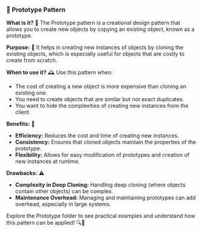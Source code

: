 ### 🧬 Prototype Pattern

**What is it?** 🎨
The Prototype pattern is a creational design pattern that allows you to create new objects by copying an existing object, known as a prototype.

**Purpose:** 🎯
It helps in creating new instances of objects by cloning the existing objects, which is especially useful for objects that are costly to create from scratch.

**When to use it?** 🕰️
Use this pattern when:
- The cost of creating a new object is more expensive than cloning an existing one.
- You need to create objects that are similar but not exact duplicates.
- You want to hide the complexities of creating new instances from the client.

**Benefits:** 🌟
- **Efficiency:** Reduces the cost and time of creating new instances.
- **Consistency:** Ensures that cloned objects maintain the properties of the prototype.
- **Flexibility:** Allows for easy modification of prototypes and creation of new instances at runtime.

**Drawbacks:** ⚠️
- **Complexity in Deep Cloning:** Handling deep cloning (where objects contain other objects) can be complex.
- **Maintenance Overhead:** Managing and maintaining prototypes can add overhead, especially in large systems.

Explore the Prototype folder to see practical examples and understand how this pattern can be applied! 🔍📂
